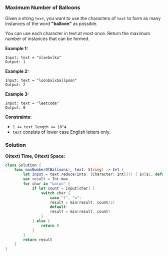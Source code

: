 
### Maximum Number of Balloons

Given a string `text`, you want to use the characters of `text` to form as many instances of the word __"balloon"__ as possible.

You can use each character in text at most once. Return the maximum number of instances that can be formed.

__Example 1:__
```
Input: text = "nlaebolko"
Output: 1
```
__Example 2:__
```
Input: text = "loonbalxballpoon"
Output: 2
```
__Example 3:__
```
Input: text = "leetcode"
Output: 0
```

__Constraints:__

* `1 <= text.length <= 10^4`
* `text` consists of lower case English letters only.

### Solution
__O(text) Time, O(text) Space:__
```Swift
class Solution {
    func maxNumberOfBalloons(_ text: String) -> Int {
        let input = text.reduce(into: [Character: Int]()) { $0[$1, default: 0]+=1 }
        var result = Int.max
        for char in "balon" {
            if let count = input[char] {
                switch char {
                    case "l", "o":
                    result = min(result, count/2)
                    default:
                    result = min(result, count)
                }
            } else {
                return 0
            }
        }
        return result
    }
}
```